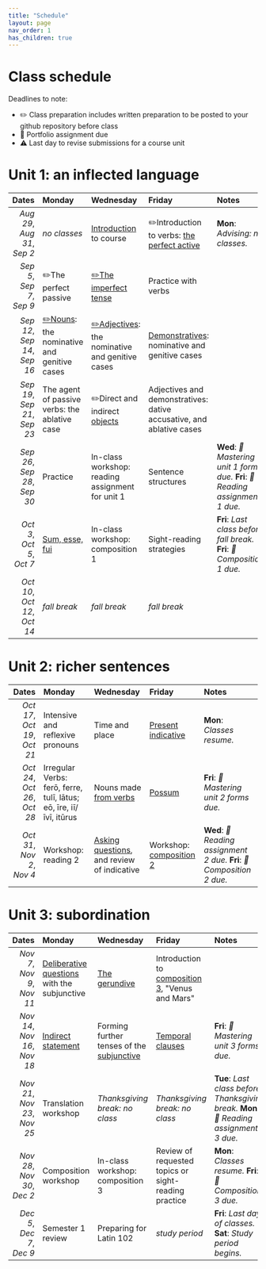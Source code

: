 ```yaml
---
title: "Schedule"
layout: page
nav_order: 1
has_children: true
---
```


# Class schedule

Deadlines to note:

- ✏️ Class preparation includes written preparation to be posted to your github repository before class
- 📜  Portfolio assignment due
- ⚠️ Last day to revise submissions for a course unit



# Unit 1: an inflected language

| Dates | Monday | Wednesday | Friday | Notes |
| ---: | :--- | :--- | :--- | :--- |
| *Aug 29*, *Aug 31*, *Sep 2* | *no classes* | [Introduction](../../../assignments/intro/) to course | ✏️Introduction to verbs: [the perfect active](../../../assignments/verbs/) | **Mon**: *Advising: no classes.* |
| *Sep 5*, *Sep 7*, *Sep 9* | ✏️The perfect passive | [✏️The imperfect tense](../../../assignments/imperfect/) | Practice with verbs |  |
| *Sep 12*, *Sep 14*, *Sep 16* | [✏️Nouns](../../../assignments/nouns/): the nominative and genitive cases | [✏️Adjectives](../../../assignments/adjectives/): the nominative and genitive cases | [Demonstratives](../../../assignments/demonstratives/): nominative and genitive cases |  |
| *Sep 19*, *Sep 21*, *Sep 23* | The agent of passive verbs: the ablative case | ✏️Direct and indirect [objects](../../../assignments/nouns2/) | Adjectives and demonstratives: dative accusative, and ablative cases |  |
| *Sep 26*, *Sep 28*, *Sep 30* | Practice | In-class workshop: reading assignment for unit 1 | Sentence structures | **Wed**: *📜 Mastering unit 1 forms due.* **Fri**: *📜 Reading assignment 1 due.* |
| *Oct 3*, *Oct 5*, *Oct 7* | [Sum, esse, fui](../../../assignments/sum/) | In-class workshop: composition 1 | Sight-reading strategies | **Fri**: *Last class before fall break.* **Fri**: *📜 Composition 1 due.* |
| *Oct 10*, *Oct 12*, *Oct 14* | *fall break* | *fall break* | *fall break* |  |

# Unit 2: richer sentences

| Dates | Monday | Wednesday | Friday | Notes |
| ---: | :--- | :--- | :--- | :--- |
| *Oct 17*, *Oct 19*, *Oct 21* | Intensive and reflexive pronouns | Time and place | [Present indicative](../../../assignments/present-indicative/) | **Mon**: *Classes resume.* |
| *Oct 24*, *Oct 26*, *Oct 28* | Irregular Verbs: ferō, ferre, tulī, lātus; eō, īre, iī/īvī, itūrus | Nouns made [from verbs](../../../assignments/gerund/) | [Possum](../../../assignments/possum/) | **Fri**: *📜 Mastering unit 2 forms due.* |
| *Oct 31*, *Nov 2*, *Nov 4* | Workshop: reading 2 | [Asking questions](../../../assignments/questions/), and review of indicative | Workshop: [composition 2](../../../assignments/composition2/) | **Wed**: *📜 Reading assignment 2 due.* **Fri**: *📜 Composition 2 due.* |

# Unit 3: subordination

| Dates | Monday | Wednesday | Friday | Notes |
| ---: | :--- | :--- | :--- | :--- |
| *Nov 7*, *Nov 9*, *Nov 11* | [Deliberative questions](../../../assignments/deliberative/) with the subjunctive | [The gerundive](../../../assignments/gerundive/) | Introduction to [composition 3](../../../assignments/composition3-intro/), "Venus and Mars" |  |
| *Nov 14*, *Nov 16*, *Nov 18* | [Indirect statement](../../../assignments/indirect/) | Forming further tenses of the [subjunctive](../../../assignments/subjunctive2/) | [Temporal clauses](../../../assignments/temporal-clauses/) | **Fri**: *📜 Mastering unit 3 forms due.* |
| *Nov 21*, *Nov 23*, *Nov 25* | Translation workshop | *Thanksgiving break:  no class* | *Thanksgiving break:  no class* | **Tue**: *Last class before Thanksgiving break.* **Mon**: *📜 Reading assignment 3 due.* |
| *Nov 28*, *Nov 30*, *Dec 2* | Composition workshop | In-class workshop: composition 3 | Review of requested topics or sight-reading practice | **Mon**: *Classes resume.* **Fri**: *📜 Composition 3 due.* |
| *Dec 5*, *Dec 7*, *Dec 9* | Semester 1 review | Preparing for Latin 102 | *study period* | **Fri**: *Last day of classes.* **Sat**: *Study period begins.* |